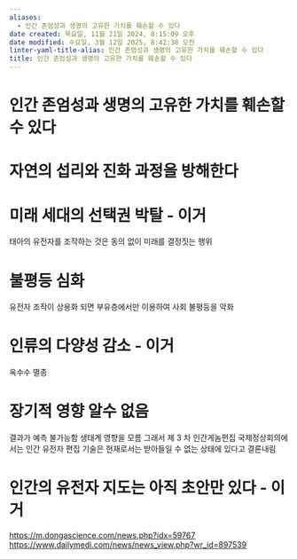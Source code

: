 ```yaml
---
aliases:
  - 인간 존엄성과 생명의 고유한 가치를 훼손할 수 있다
date created: 목요일, 11월 21일 2024, 8:15:09 오후
date modified: 수요일, 3월 12일 2025, 8:42:38 오전
linter-yaml-title-alias: 인간 존엄성과 생명의 고유한 가치를 훼손할 수 있다
title: 인간 존엄성과 생명의 고유한 가치를 훼손할 수 있다
---
```


# 인간 존엄성과 생명의 고유한 가치를 훼손할 수 있다

# 자연의 섭리와 진화 과정을 방해한다

# 미래 세대의 선택권 박탈 - 이거

태아의 유전자를 조작하는 것은 동의 없이 미래를 결정짓는 행위

# 불평등 심화

유전자 조작이 상용화 되면 부유층에서만 이용하여 사회 불평등을 악화

# 인류의 다양성 감소 - 이거

옥수수 멸종

# 장기적 영향 알수 없음

결과가 예측 불가능함
생태계 영향을 모름
그래서 제 3 차 인간게놈편집 국제정상회의에서는 인간 유전자 편집 기술은 현재로서는 받아들일 수 없는 상태에 있다고 결론내림

# 인간의 유전자 지도는 아직 초안만 있다 - 이거

<https://m.dongascience.com/news.php?idx=59767>
<https://www.dailymedi.com/news/news_view.php?wr_id=897539>
